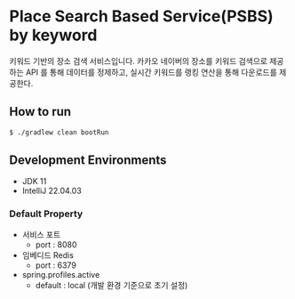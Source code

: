 # Place Search Based Service(PSBS) by keyword
키워드 기반의 장소 검색 서비스입니다. 카카오 네이버의 장소를 키워드 검색으로 제공하는 API 를 통해 데이터를 
정제하고, 실시간 키워드를 랭킹 연산을 통해 다운로드를 제공한다. 



## How to run
```sh
$ ./gradlew clean bootRun
```

## Development Environments
* JDK 11
* IntelliJ 22.04.03

### Default Property
* 서비스 포트
    * port : 8080
* 임베디드 Redis
    * port : 6379
* spring.profiles.active
    * default : local (개발 환경 기준으로 초기 설정)


